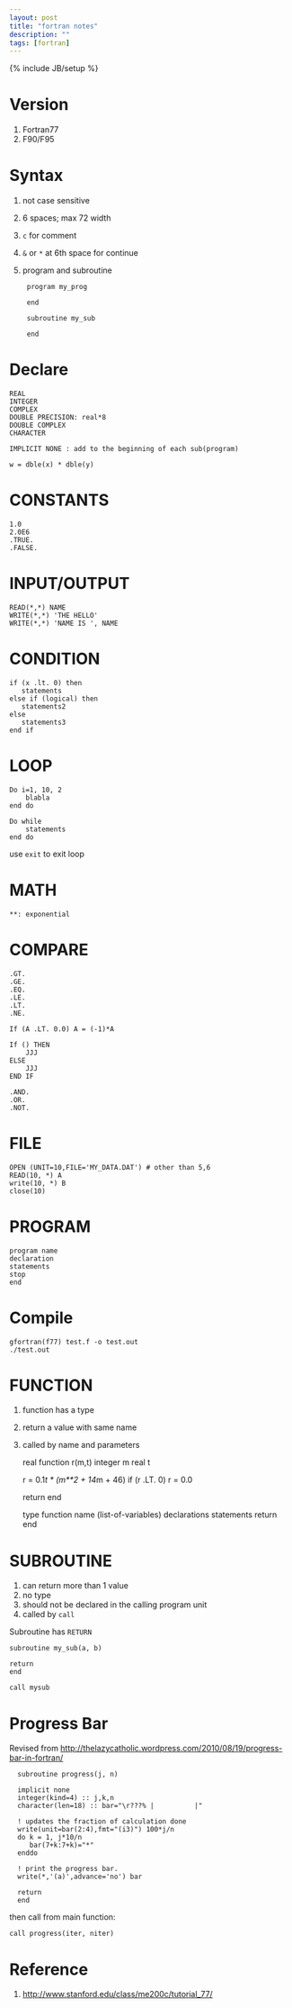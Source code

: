 ```yaml
---
layout: post
title: "fortran notes"
description: ""
tags: [fortran]
---
```

{% include JB/setup %}

# Version #

1. Fortran77
2. F90/F95

# Syntax #

1. not case sensitive
2. 6 spaces; max 72 width
3. `c` for comment
4. `&` or `*` at 6th space for continue
5. program and subroutine 

	    program my_prog
		
		end
		
		subroutine my_sub
		
		end

# Declare #

	REAL
	INTEGER
	COMPLEX
	DOUBLE PRECISION: real*8 
	DOUBLE COMPLEX
	CHARACTER
	
	IMPLICIT NONE : add to the beginning of each sub(program)
	
	w = dble(x) * dble(y)

# CONSTANTS #

    1.0
	2.0E6
	.TRUE.
	.FALSE.

# INPUT/OUTPUT #

	READ(*,*) NAME
	WRITE(*,*) 'THE HELLO'
	WRITE(*,*) 'NAME IS ', NAME

# CONDITION #

    if (x .lt. 0) then
	   statements
	else if (logical) then
	   statements2
	else
	   statements3
	end if

# LOOP #

	Do i=1, 10, 2
		blabla
	end do
	
	Do while
	    statements
	end do
	
use `exit` to exit loop
	
# MATH #	
	
	**: exponential
	
# COMPARE #

	.GT.
	.GE.
	.EQ.
	.LE.
	.LT.
	.NE.
	
	If (A .LT. 0.0) A = (-1)*A
	
	If () THEN
		JJJ
	ELSE
	    JJJ
	END IF
	
	.AND.
	.OR.
	.NOT.
	
# FILE #

	OPEN (UNIT=10,FILE='MY_DATA.DAT') # other than 5,6
	READ(10, *) A
	write(10, *) B 
	close(10)

# PROGRAM #

    program name
	declaration
	statements
	stop
	end

# Compile #

    gfortran(f77) test.f -o test.out
	./test.out

# FUNCTION #

1. function has a type
2. return a value with same name
3. called by name and parameters

    real function r(m,t)
      integer m
      real t

      r = 0.1*t * (m**2 + 14*m + 46)
      if (r .LT. 0) r = 0.0

      return
      end
	  
	  type function name (list-of-variables)
      declarations
      statements
      return
      end

# SUBROUTINE #
	
1. can return more than 1 value	
2. no type 
3. should not be declared in the calling program unit
4. called by `call` 
	
Subroutine has `RETURN`

	subroutine my_sub(a, b)
	
	return
	end
	
`call mysub`

# Progress Bar #

Revised from <http://thelazycatholic.wordpress.com/2010/08/19/progress-bar-in-fortran/> 

      subroutine progress(j, n)
 
      implicit none
      integer(kind=4) :: j,k,n
      character(len=18) :: bar="\r???% |          |"
 
      ! updates the fraction of calculation done
      write(unit=bar(2:4),fmt="(i3)") 100*j/n
      do k = 1, j*10/n
         bar(7+k:7+k)="*"
      enddo
 
      ! print the progress bar.
      write(*,'(a)',advance='no') bar
 
      return
      end

then call from main function:

    call progress(iter, niter)


# Reference #

1. <http://www.stanford.edu/class/me200c/tutorial_77/>
